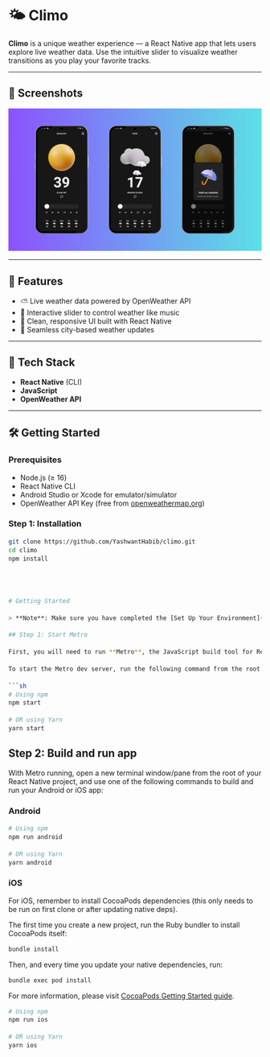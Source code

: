 # 🌤️ Climo

**Climo** is a unique weather experience — a React Native app that lets users explore live weather data. Use the intuitive slider to visualize weather transitions as you play your favorite tracks.

---

## 📸 Screenshots

![Admin Panel](./screenshots/climo-ss.png)

---

## 🚀 Features

- ⛅ Live weather data powered by OpenWeather API
- 🎵 Interactive slider to control weather like music
- 📱 Clean, responsive UI built with React Native
- 🔄 Seamless city-based weather updates

---

## 🧰 Tech Stack

- **React Native** (CLI)
- **JavaScript**
- **OpenWeather API**

---

## 🛠️ Getting Started

### Prerequisites

- Node.js (≥ 16)
- React Native CLI
- Android Studio or Xcode for emulator/simulator
- OpenWeather API Key (free from [openweathermap.org](https://openweathermap.org/api))

### Step 1: Installation

````bash
git clone https://github.com/YashwantHabib/climo.git
cd climo
npm install




# Getting Started

> **Note**: Make sure you have completed the [Set Up Your Environment](https://reactnative.dev/docs/set-up-your-environment) guide before proceeding.

## Step 1: Start Metro

First, you will need to run **Metro**, the JavaScript build tool for React Native.

To start the Metro dev server, run the following command from the root of your React Native project:

```sh
# Using npm
npm start

# OR using Yarn
yarn start
````

## Step 2: Build and run app

With Metro running, open a new terminal window/pane from the root of your React Native project, and use one of the following commands to build and run your Android or iOS app:

### Android

```sh
# Using npm
npm run android

# OR using Yarn
yarn android
```

### iOS

For iOS, remember to install CocoaPods dependencies (this only needs to be run on first clone or after updating native deps).

The first time you create a new project, run the Ruby bundler to install CocoaPods itself:

```sh
bundle install
```

Then, and every time you update your native dependencies, run:

```sh
bundle exec pod install
```

For more information, please visit [CocoaPods Getting Started guide](https://guides.cocoapods.org/using/getting-started.html).

```sh
# Using npm
npm run ios

# OR using Yarn
yarn ios
```
